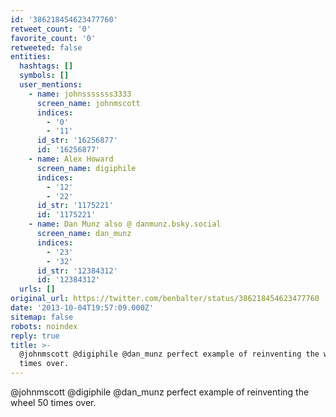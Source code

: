 ```yaml
---
id: '386218454623477760'
retweet_count: '0'
favorite_count: '0'
retweeted: false
entities:
  hashtags: []
  symbols: []
  user_mentions:
    - name: johnsssssss3333
      screen_name: johnmscott
      indices:
        - '0'
        - '11'
      id_str: '16256877'
      id: '16256877'
    - name: Alex Howard
      screen_name: digiphile
      indices:
        - '12'
        - '22'
      id_str: '1175221'
      id: '1175221'
    - name: Dan Munz also @ danmunz.bsky.social
      screen_name: dan_munz
      indices:
        - '23'
        - '32'
      id_str: '12384312'
      id: '12384312'
  urls: []
original_url: https://twitter.com/benbalter/status/386218454623477760
date: '2013-10-04T19:57:09.000Z'
sitemap: false
robots: noindex
reply: true
title: >-
  @johnmscott @digiphile @dan_munz perfect example of reinventing the wheel 50
  times over.
---
```


@johnmscott @digiphile @dan_munz perfect example of reinventing the wheel 50 times over.